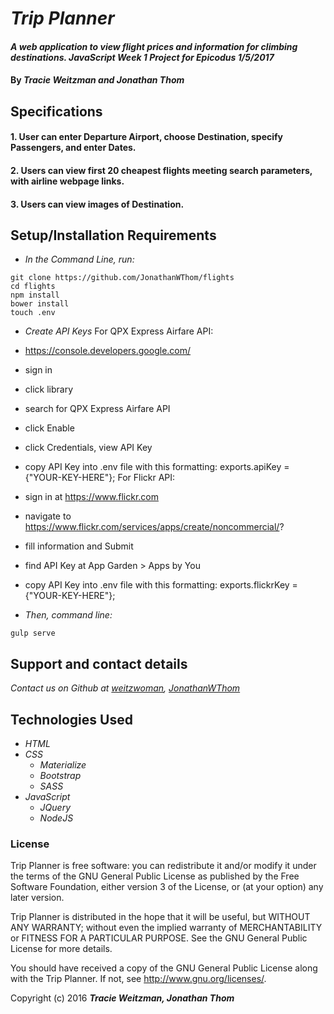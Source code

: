 # _Trip Planner_

#### _A web application to view flight prices and information for climbing destinations. JavaScript Week 1 Project for Epicodus 1/5/2017_

#### By _**Tracie Weitzman and Jonathan Thom**_

## Specifications

#### 1. User can enter Departure Airport, choose Destination, specify Passengers, and enter Dates.

#### 2. Users can view first 20 cheapest flights meeting search parameters, with airline webpage links.

#### 3. Users can view images of Destination.

## Setup/Installation Requirements

* _In the Command Line, run:_
```
git clone https://github.com/JonathanWThom/flights
cd flights
npm install
bower install
touch .env
```
* _Create API Keys_
For QPX Express Airfare API:
* https://console.developers.google.com/
* sign in
* click library
* search for QPX Express Airfare API
* click Enable
* click Credentials, view API Key
* copy API Key into .env file with this formatting: exports.apiKey = {"YOUR-KEY-HERE"};
For Flickr API:
* sign in at https://www.flickr.com
* navigate to https://www.flickr.com/services/apps/create/noncommercial/?
* fill information and Submit
* find API Key at App Garden > Apps by You
* copy API Key into .env file with this formatting: exports.flickrKey = {"YOUR-KEY-HERE"};

* _Then, command line:_
```
gulp serve
```

## Support and contact details

_Contact us on Github at [weitzwoman](https://github.com/weitzwoman), [JonathanWThom](https://github.com/JonathanWThom)_

## Technologies Used

* _HTML_
* _CSS_
  * _Materialize_
  * _Bootstrap_
  * _SASS_
* _JavaScript_
  * _JQuery_
  * _NodeJS_

### License

Trip Planner is free software: you can redistribute it and/or modify it under the terms of the GNU General Public License as published by the Free Software Foundation, either version 3 of the License, or (at your option) any later version.

Trip Planner is distributed in the hope that it will be useful, but WITHOUT ANY WARRANTY; without even the implied warranty of MERCHANTABILITY or FITNESS FOR A PARTICULAR PURPOSE. See the GNU General Public License for more details.

You should have received a copy of the GNU General Public License along with the Trip Planner. If not, see http://www.gnu.org/licenses/.

Copyright (c) 2016 **_Tracie Weitzman, Jonathan Thom_**
